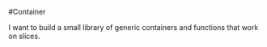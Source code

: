 #Container

I want to build a small library of generic containers and functions that work on slices.